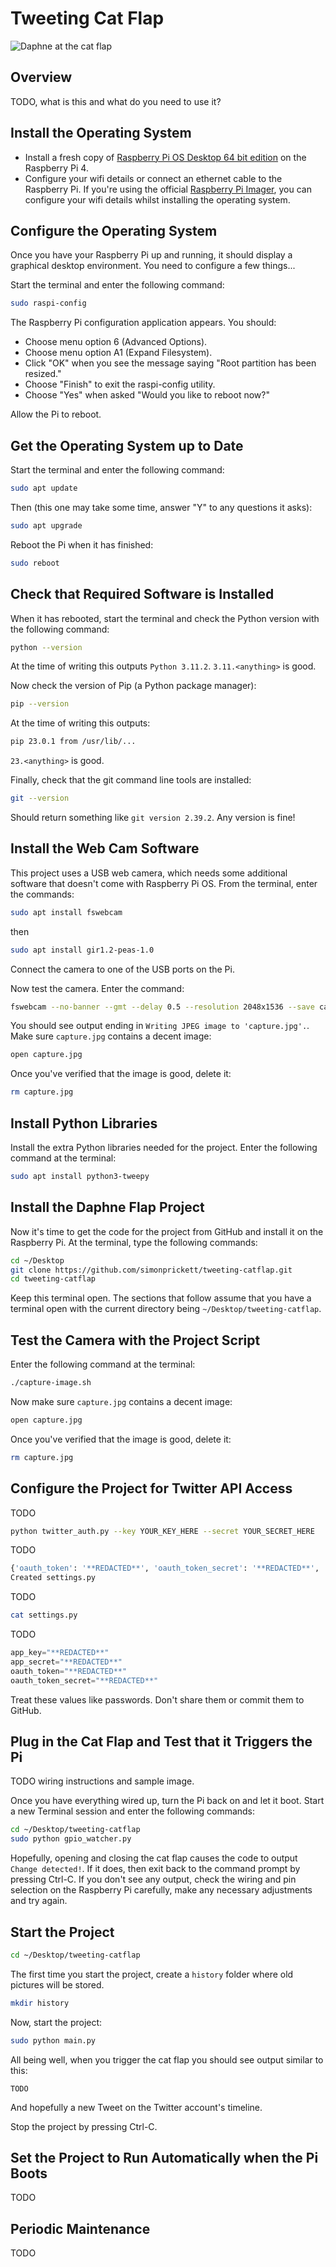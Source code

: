 # Tweeting Cat Flap

![Daphne at the cat flap](catflap.jpg)

## Overview

TODO, what is this and what do you need to use it?

## Install the Operating System

* Install a fresh copy of [Raspberry Pi OS Desktop 64 bit edition](https://www.raspberrypi.com/software/) on the Raspberry Pi 4.
* Configure your wifi details or connect an ethernet cable to the Raspberry Pi.  If you're using the official [Raspberry Pi Imager](https://www.raspberrypi.com/news/raspberry-pi-imager-imaging-utility/), you can configure your wifi details whilst installing the operating system.

## Configure the Operating System

Once you have your Raspberry Pi up and running, it should display a graphical desktop environment.  You need to configure a few things...

Start the terminal and enter the following command:

```bash
sudo raspi-config
```

The Raspberry Pi configuration application appears.  You should:

* Choose menu option 6 (Advanced Options). 
* Choose menu option A1 (Expand Filesystem).
* Click "OK" when you see the message saying "Root partition has been resized."
* Choose "Finish" to exit the raspi-config utility.
* Choose "Yes" when asked "Would you like to reboot now?"

Allow the Pi to reboot.

## Get the Operating System up to Date

Start the terminal and enter the following command:

```bash
sudo apt update
```

Then (this one may take some time, answer "Y" to any questions it asks):

```bash
sudo apt upgrade
```

Reboot the Pi when it has finished:

```bash
sudo reboot
```

## Check that Required Software is Installed

When it has rebooted, start the terminal and check the Python version with the following command:

```bash
python --version
```

At the time of writing this outputs `Python 3.11.2`.  `3.11.<anything>` is good.

Now check the version of Pip (a Python package manager):

```bash
pip --version
```

At the time of writing this outputs:

```bash
pip 23.0.1 from /usr/lib/...
```

`23.<anything>` is good.

Finally, check that the git command line tools are installed:

```bash
git --version
```

Should return something like `git version 2.39.2`.  Any version is fine!

## Install the Web Cam Software

This project uses a USB web camera, which needs some additional software that doesn't come with Raspberry Pi OS.  From the terminal, enter the commands:

```bash
sudo apt install fswebcam
```

then

```bash
sudo apt install gir1.2-peas-1.0
```

Connect the camera to one of the USB ports on the Pi.

Now test the camera.  Enter the command:

```bash
fswebcam --no-banner --gmt --delay 0.5 --resolution 2048x1536 --save capture.jpg --skip 2
```

You should see output ending in `Writing JPEG image to 'capture.jpg'.`.  Make sure `capture.jpg` contains a decent image:

```bash
open capture.jpg
```

Once you've verified that the image is good, delete it:

```bash
rm capture.jpg
```

## Install Python Libraries

Install the extra Python libraries needed for the project.  Enter the following command at the terminal:

```bash
sudo apt install python3-tweepy
```

## Install the Daphne Flap Project

Now it's time to get the code for the project from GitHub and install it on the Raspberry Pi.  At the terminal, type the following commands:

```bash
cd ~/Desktop
git clone https://github.com/simonprickett/tweeting-catflap.git
cd tweeting-catflap
```

Keep this terminal open.  The sections that follow assume that you have a terminal open with the current directory being `~/Desktop/tweeting-catflap`.

## Test the Camera with the Project Script

Enter the following command at the terminal:

```bash
./capture-image.sh
```

Now make sure `capture.jpg` contains a decent image:

```bash
open capture.jpg
```

Once you've verified that the image is good, delete it:

```bash
rm capture.jpg
```

## Configure the Project for Twitter API Access

TODO

```bash
python twitter_auth.py --key YOUR_KEY_HERE --secret YOUR_SECRET_HERE
```

TODO

```bash
{'oauth_token': '**REDACTED**', 'oauth_token_secret': '**REDACTED**', 'oauth_callback_confirmed': 'true', 'auth_url': 'https://api.twitter.com/oauth/authenticate?oauth_token=**REDACTED**'}
Created settings.py
```

TODO

```bash
cat settings.py
```

TODO

```python
app_key="**REDACTED**"
app_secret="**REDACTED**"
oauth_token="**REDACTED**"
oauth_token_secret="**REDACTED**"
```

Treat these values like passwords.  Don't share them or commit them to GitHub.

## Plug in the Cat Flap and Test that it Triggers the Pi

TODO wiring instructions and sample image.

Once you have everything wired up, turn the Pi back on and let it boot.  Start a new Terminal session and enter the following commands:

```bash
cd ~/Desktop/tweeting-catflap
sudo python gpio_watcher.py
```

Hopefully, opening and closing the cat flap causes the code to output `Change detected!`.  If it does, then exit back to the command prompt by pressing Ctrl-C.  If you don't see any output, check the wiring and pin selection on the Raspberry Pi carefully, make any necessary adjustments and try again.

## Start the Project

```bash
cd ~/Desktop/tweeting-catflap
```

The first time you start the project, create a `history` folder where old pictures will be stored.

```bash
mkdir history
```

Now, start the project:

```bash
sudo python main.py
```

All being well, when you trigger the cat flap you should see output similar to this:

```
TODO
```

And hopefully a new Tweet on the Twitter account's timeline.

Stop the project by pressing Ctrl-C.

## Set the Project to Run Automatically when the Pi Boots

TODO

## Periodic Maintenance

TODO
